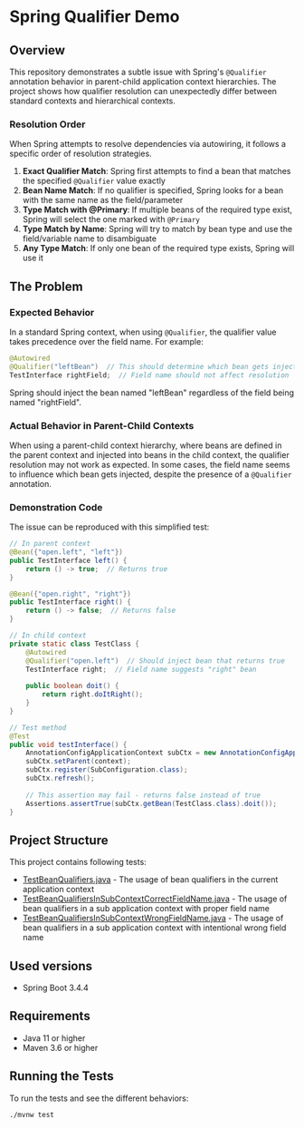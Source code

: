 # Spring Qualifier Demo

## Overview
This repository demonstrates a subtle issue with Spring's `@Qualifier` annotation behavior in parent-child application context hierarchies. The project shows how qualifier resolution can unexpectedly differ between standard contexts and hierarchical contexts.

### Resolution Order
When Spring attempts to resolve dependencies via autowiring, it follows a specific order of resolution strategies.

1. **Exact Qualifier Match**: Spring first attempts to find a bean that matches the specified `@Qualifier` value exactly
2. **Bean Name Match**: If no qualifier is specified, Spring looks for a bean with the same name as the field/parameter
3. **Type Match with @Primary**: If multiple beans of the required type exist, Spring will select the one marked with `@Primary`
4. **Type Match by Name**: Spring will try to match by bean type and use the field/variable name to disambiguate
5. **Any Type Match**: If only one bean of the required type exists, Spring will use it

## The Problem

### Expected Behavior
In a standard Spring context, when using `@Qualifier`, the qualifier value takes precedence over the field name. For example:

```java
@Autowired
@Qualifier("leftBean")  // This should determine which bean gets injected
TestInterface rightField;  // Field name should not affect resolution
```

Spring should inject the bean named "leftBean" regardless of the field being named "rightField".

### Actual Behavior in Parent-Child Contexts
When using a parent-child context hierarchy, where beans are defined in the parent context and injected into beans in the child context, the qualifier resolution may not work as expected. In some cases, the field name seems to influence which bean gets injected, despite the presence of a `@Qualifier` annotation.

### Demonstration Code
The issue can be reproduced with this simplified test:

```java
// In parent context
@Bean({"open.left", "left"})
public TestInterface left() {
    return () -> true;  // Returns true
}

@Bean({"open.right", "right"})
public TestInterface right() {
    return () -> false;  // Returns false
}

// In child context
private static class TestClass {
    @Autowired
    @Qualifier("open.left")  // Should inject bean that returns true
    TestInterface right;  // Field name suggests "right" bean
    
    public boolean doit() {
        return right.doItRight();
    }
}

// Test method
@Test
public void testInterface() {
    AnnotationConfigApplicationContext subCtx = new AnnotationConfigApplicationContext();
    subCtx.setParent(context);
    subCtx.register(SubConfiguration.class);
    subCtx.refresh();
    
    // This assertion may fail - returns false instead of true
    Assertions.assertTrue(subCtx.getBean(TestClass.class).doit());
}
```

## Project Structure

This project contains following tests:

- [TestBeanQualifiers.java](src/test/java/com/bcubk/TestBeanQualifiers.java) - The usage of bean qualifiers in the current application context
- [TestBeanQualifiersInSubContextCorrectFieldName.java](src/test/java/com/bcubk/TestBeanQualifiersInSubContextCorrectFieldName.java) - The usage of bean qualifiers in a sub application context with proper field name
- [TestBeanQualifiersInSubContextWrongFieldName.java](src/test/java/com/bcubk/TestBeanQualifiersInSubContextWrongFieldName.java) - The usage of bean qualifiers in a sub application context with intentional wrong field name

## Used versions
- Spring Boot 3.4.4

## Requirements
- Java 11 or higher
- Maven 3.6 or higher

## Running the Tests

To run the tests and see the different behaviors:

```bash
./mvnw test
```